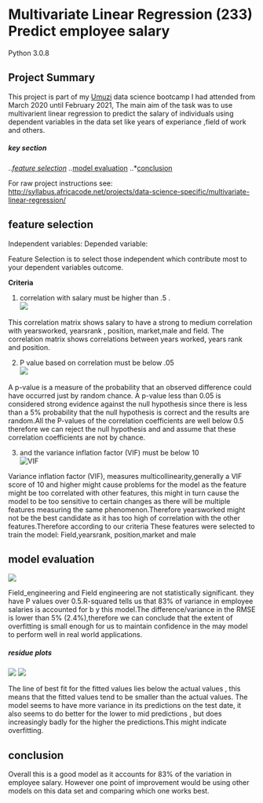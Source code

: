 # Multivariate Linear Regression (233) Predict employee salary

Python 3.0.8

## Project Summary

This project is part of my [Umuzi](https://www.umuzi.org/) data science bootcamp I  had attended from March 2020 until February 2021, The main aim of  the task was to use multivarient linear regression to predict the salary of individuals using dependent  variables in the data set like years of experiance ,field of work and others.

##### key section

..*[feature selection](#feature-selection)
..*[model evaluation](#model-evaluation)
..*[conclusion](#conclusion)


For raw project instructions see: http://syllabus.africacode.net/projects/data-science-specific/multivariate-linear-regression/


## feature selection

Independent variables:
Depended variable: 

Feature Selection is to select those independent which contribute most to your dependent variables outcome.

<b>Criteria</b>

1. correlation with salary must be higher than .5 .<br>
![](https://lh3.googleusercontent.com/tpbZfnEAchXFFiNcKZK2mRVZDh92Aj_lXIMAzsoCt_4-ld5SrKo6Ak-748-tHS2hLU27-lBYsd9WVJr22LPGqBPMWJsQT8GyU0cwitt44F9frsTEb9TyC893k0x42w7GmuYUlF137A=w2400)

This correlation matrix shows salary to have a strong to medium correlation with yearsworked, yearsrank , position, market,male and field. The correlation matrix shows correlations between years worked, years rank and position.

2. P value based on correlation must be below .05 <br>
 ![](https://lh3.googleusercontent.com/0QmGEojMJu0L1kcxTnxvUf8P16aiuOYDdfqSsA7wgfWHUbgNX5WZDKAU0I3QGIe9JJeFmSpvkCdIMSbMJ6HKsDpnnjnZl1bCSjCyFTCB1g2l0BOTTE1E41zfXg7NUAFybvynaoumTw=w2400)

 A p-value is a measure of the probability that an observed difference could have occurred just by random chance. A p-value less than 0.05 is considered strong evidence against the null hypothesis since there is less than a 5% probability that the null hypothesis is correct and the results are random.All the P-values of the correlation coefficients are well below 0.5 therefore we can reject the null hypothesis and and assume that these correlation coefficients are not by chance.

3. and the variance inflation factor (VIF) must be below 10 <br>
 ![VIF](https://lh3.googleusercontent.com/7blBr7J4B3Z-PVHwo9MbycuklR-N7wInnyYKGUq56MAO9pGitAivT_iC5sxVspOLqL5isl999I1PfrtTGmtED_-FiW476XSw_T56O75h-6VieI_Jz9XBG57fEH495v_kFKy0fdHSAQ=w2400 "VIF")


Variance inflation factor (VIF), measures multicollinearity,generally a VIF score of 10 and higher might cause problems for the model as the feature might be too correlated with other features, this might in turn cause the model to be too sensitive to certain changes as there will be multiple features measuring the same phenomenon.Therefore yearsworked might not be the best candidate as it has too high of correlation with the other features.Therefore according to our criteria These features were selected to train the model: Field,yearsrank, position,market and male


## model evaluation

 ![](https://lh3.googleusercontent.com/0Nc7ESYmfJqeENnBkR5kNOR5GFEUO6h8ciulo2blbX8PNCa-sGRFK6P1r4zmYsKULCHkLI5eiDPyrjtLMHSpTO25L1PxoxJz7xhqvUh3kRNlG9ptSxeO0q51y9-b09Q2ThWd1RkPXQ=w2400)

Field_engineering and Field engineering are not statistically significant. they have P values over 0.5.R-squared tells us that 83% of variance in employee salaries is accounted for b y this model.The difference/variance  in  the RMSE is lower than 5% (2.4%),therefore we can conclude that the extent of overfitting is small enough for us to maintain confidence in the may model to perform well in real world applications.



##### residue plots
 ![](https://lh3.googleusercontent.com/jil7p3NubKnIFmyTFfx0u-23OWxmeojAK4MDzgp3brefM8E8VgIGKtcayXNxsPGpMwrtP86BtneUMucQpNg97zOni3VccJfiP-jUX6Hi58YoLVTJ5ya_P4JC-J8Ii9iUiNqiRBjcyQ=w2400) ![](https://lh3.googleusercontent.com/V2kSiHO5dBA_1g9zBoL330QKz3ze0zFC9mit1dn--6LoESyrPXVOJ8iJpS_e7Ll1aTKhexjXerxkHvQYS8CPuzUzBsEwjPwaVDFAxBRAD_6Iwdz0_u0JMkcsZcG4EErO-2i67S5clg=w2400)


The line of best fit for the fitted values lies below the actual values , this means that the fitted values tend to be smaller than the actual values.
The model seems to have more variance in its predictions on the test date, it also seems to do better for the lower to mid predictions , but does increasingly badly for the higher the predictions.This might indicate overfitting.

## conclusion


Overall this is a good model as it accounts for 83% of the variation in employee salary. However one point of improvement would be using other models on this data set and comparing which one works best.